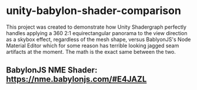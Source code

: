 # unity-babylon-shader-comparison
This project was created to demonstrate how Unity Shadergraph perfectly handles applying a 360 2:1 equirectangular panorama to the view direction as a skybox effect, regardless of the mesh shape, versus BablyonJS's Node Material Editor which for some reason has terrible looking jagged seam artifacts at the moment. The math is the exact same between the two.


## BabylonJS NME Shader: https://nme.babylonjs.com/#E4JAZL
